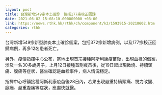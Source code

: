 ```yaml
---
layout: post
title: 台灣新增549宗本土確診　包括177宗校正回歸
date: 2021-06-02 15:08:10.000000000 +08:00
link: https://news.rthk.hk/rthk/ch/component/k2/1593915-20210602.htm
categories: rthk
---
```


台灣新增549宗新型肺炎本土確診個案，包括372宗新增病例，以及177宗校正回歸病例，再多12名患者死亡。

另外，疫情指揮中心公布，當地出現首宗接種阿斯利康疫苗後，出現血栓的個案，涉及一名30多歲男子，上月12日接種首劑疫苗後，從19日起出現微燒、持續頭痛、腹痛等症狀，醫生確認是血栓事件，病人情況穩定。

指揮中心呼籲接種阿斯利康疫苗後28日內，若果出現嚴重持續頭痛、視力改變、癲癇、嚴重腹痛等症狀，應盡快就醫。
